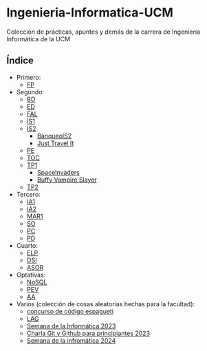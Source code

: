 # Ingenieria-Informatica-UCM

Colección de prácticas, apuntes y demás de la carrera de Ingeniería Informática de la UCM

## Índice

- Primero:
  - [FP](https://github.com/ALK222/FP)
- Segundo:
  - [BD](https://github.com/ALK222/BD)
  - [ED](https://github.com/ALK222/ED)
  - [FAL](https://github.com/ALK222/FAL)
  - [IS1](https://github.com/ALK222/IS1)
  - [IS2](./2º/IS2/)
    - [BanqueoIS2](https://github.com/ALK222/BanqueoIS2)
    - [Just Travel It](https://github.com/ALK222/Just-Travel-It)
  - [PE](https://github.com/ALK222/PE/)
  - [TOC](https://github.com/ALK222/TOC)
  - [TP1](./2º/TP1)
    - [SpaceInvaders](https://github.com/ALK222/TP1)
    - [Buffy Vampire Slayer](https://github.com/ALK222/Buffy-Vampire-Slayer)
  - [TP2](https://github.com/ALK222/TP2)
- Tercero:
  - [IA1](https://github.com/ALK222/IA1)
  - [IA2](https://github.com/ALK222/IA2)
  - [MAR1](https://github.com/ALK222/MARP1)
  - [SO](https://github.com/ALK222/SO)
  - [PC](https://github.com/ALK222/PC)
  - [PD](https://github.com/ALK222/PD)
- Cuarto:
  - [ELP](https://github.com/ALK222/ELP)
  - [DSI](https://github.com/ALK222/DSI)
  - [ASOR](https://github.com/ALK222/ASOR)
- Optativas:
  - [NoSQL](https://github.com/ALK222/NoSQL)
  - [PEV](https://github.com/ALK222/PEV)
  - [AA](https://github.com/ALK222/AA)
- Varios (colección de cosas aleatorias hechas para la facultad):
  - [concurso de código espagueti](./varios/concurso-codigo-espagueti/)
  - [LAG](./varios/LAG)
  - [Semana de la Informática 2023](./varios/Semana-Informatica-2023/)
  - [Charla Git y Github para principiantes 2023](https://github.com/ALK222/charla-git-principiantes-2023)
  - [Semana de la infromática 2024](./varios/Semana-Informatica-2024)

